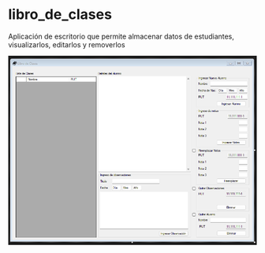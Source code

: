 # libro_de_clases
Aplicación de escritorio que permite almacenar datos de estudiantes, visualizarlos, editarlos y removerlos

![vista previa](https://github.com/mahtor93/libro_de_clases/blob/master/vistaPrevia.png)
